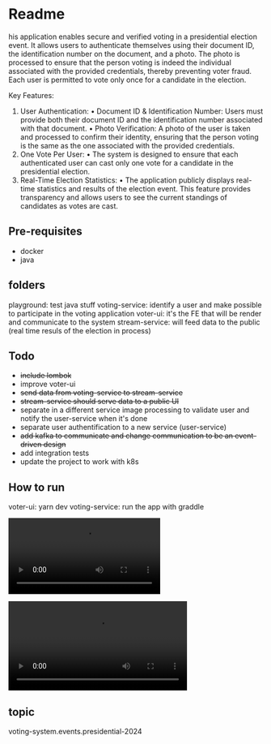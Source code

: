 # Readme

his application enables secure and verified voting in a presidential election event. It allows users to authenticate themselves using their document ID, the identification number on the document, and a photo. The photo is processed to ensure that the person voting is indeed the individual associated with the provided credentials, thereby preventing voter fraud. Each user is permitted to vote only once for a candidate in the election.

Key Features:

1. User Authentication:
   • Document ID & Identification Number: Users must provide both their document ID and the identification number associated with that document.
   • Photo Verification: A photo of the user is taken and processed to confirm their identity, ensuring that the person voting is the same as the one associated with the provided credentials.
2. One Vote Per User:
   • The system is designed to ensure that each authenticated user can cast only one vote for a candidate in the presidential election.
3. Real-Time Election Statistics:
   • The application publicly displays real-time statistics and results of the election event. This feature provides transparency and allows users to see the current standings of candidates as votes are cast.

## Pre-requisites

- docker
- java

## folders

playground: test java stuff
voting-service: identify a user and make possible to participate in the voting application
voter-ui: it's the FE that will be render and communicate to the system
stream-service: will feed data to the public (real time resuls of the election in process)

## Todo

- ~~include lombok~~
- improve voter-ui
- ~~send data from voting-service to stream-service~~
- ~~stream-service should serve data to a public UI~~
- separate in a different service image processing to validate user and notify the user-service when it's done
- separate user authentification to a new service (user-service)
- ~~add kafka to communicate and change communication to be an event-driven design~~
- add integration tests
- update the project to work with k8s

## How to run

voter-ui: yarn dev
voting-service: run the app with graddle

![](/resources/demo1.mov)

<video style="width:70%" controls src="resources/demo1.mov"></video>


## topic

voting-system.events.presidential-2024

